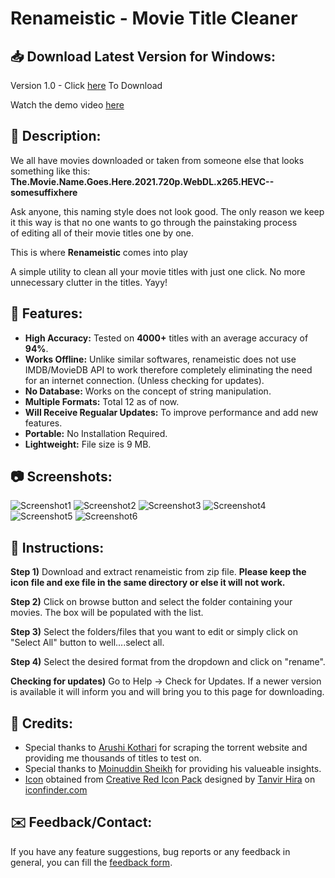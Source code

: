 # Renameistic - Movie Title Cleaner

## 📥 Download Latest Version for Windows:

Version 1.0 - Click [here](https://github.com/Aadityajoshi151/Renameistic-Movie-Title-Cleaner/releases/download/v1.0/Renameistic.v1.0.rar "here") To Download

Watch the demo video [here](https://www.youtube.com/watch?v=4Mop0vC_yq0 "here")

## 📝 Description:

We all have movies downloaded or taken from someone else that looks something like this: **The.Movie.Name.Goes.Here.2021.720p.WebDL.x265.HEVC--somesuffixhere**

Ask anyone, this naming style does not look good. The only reason we keep it this way is that no one wants to go through the painstaking process of editing all of their movie titles one by one.

This is where **Renameistic** comes into play

A simple utility to clean all your movie titles with just one click. No more unnecessary clutter in the titles. Yayy!

## 🔧 Features:

- **High Accuracy:** Tested on **4000+** titles with an average accuracy of **94%**.
- **Works Offline:** Unlike similar softwares, renameistic does not use IMDB/MovieDB API to work therefore completely eliminating the need for an internet connection. (Unless checking for updates).
- **No Database:** Works on the concept of string manipulation.
- **Multiple Formats:** Total 12 as of now.
- **Will Receive Regualar Updates:** To improve performance and add new features.
- **Portable:** No Installation Required.
- **Lightweight:** File size is 9 MB.

## 📷 Screenshots:

![Screenshot1](Screenshots/Capture1.JPG)
![Screenshot2](Screenshots/Capture2.JPG)
![Screenshot3](Screenshots/Capture3.png)
![Screenshot4](Screenshots/Capture4.png)
![Screenshot5](Screenshots/Capture5.png)
![Screenshot6](Screenshots/Capture6.png)

## 📜 Instructions:

**Step 1)** Download and extract renameistic from zip file. **Please keep the icon file and exe file in the same directory or else it will not work.**

**Step 2)** Click on browse button and select the folder containing your movies. The box will be populated with the list.

**Step 3)** Select the folders/files that you want to edit or simply click on "Select All" button to well....select all.

**Step 4)** Select the desired format from the dropdown and click on "rename".

**Checking for updates)** Go to Help -> Check for Updates. If a newer version is available it will inform you and will bring you to this page for downloading.

## 🙏 Credits:

- Special thanks to [Arushi Kothari](http://www.linkedin.com/in/arushi-kothari) for scraping the torrent website and providing me thousands of titles to test on.
- Special thanks to [Moinuddin Sheikh](http://linkedin.com/in/moinuddin-sheikh) for providing his valueable insights.
- [Icon](https://www.iconfinder.com/icons/7120953/document_file_files_icon "Icon") obtained from [Creative Red Icon Pack](https://www.iconfinder.com/iconsets/creative-red "Creative Red Icon Pack") designed by [Tanvir Hira](https://www.iconfinder.com/tanviralamhira "Tanvir Hira") on [iconfinder.com](https://www.iconfinder.com/ "iconfinder.com")

## ✉️ Feedback/Contact:

If you have any feature suggestions, bug reports or any feedback in general, you can fill the [feedback form](https://forms.gle/uwgAvhrEa6KCeLnV8).
